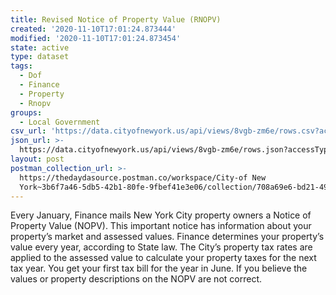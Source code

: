 ```yaml
---
title: Revised Notice of Property Value (RNOPV)
created: '2020-11-10T17:01:24.873444'
modified: '2020-11-10T17:01:24.873454'
state: active
type: dataset
tags:
  - Dof
  - Finance
  - Property
  - Rnopv
groups:
  - Local Government
csv_url: 'https://data.cityofnewyork.us/api/views/8vgb-zm6e/rows.csv?accessType=DOWNLOAD'
json_url: >-
  https://data.cityofnewyork.us/api/views/8vgb-zm6e/rows.json?accessType=DOWNLOAD
layout: post
postman_collection_url: >-
  https://thedaydasource.postman.co/workspace/City-of New
  York~3b6f7a46-5db5-42b1-80fe-9fbef41e3e06/collection/708a69e6-bd21-4964-851b-0806e5f7459e
---
```

Every January, Finance mails New York City property owners a Notice of Property Value (NOPV). This important notice has information about your property’s market and assessed values. Finance determines your property’s value every year, according to State law. The Cityʼs property tax rates are applied to the assessed value to calculate your property taxes for the next tax year. You get your first tax bill for the year in June. If you believe the values or property descriptions on the NOPV are not correct.
